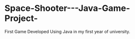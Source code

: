 # Space-Shooter---Java-Game-Project-
First Game Developed Using Java in my first year of university.
